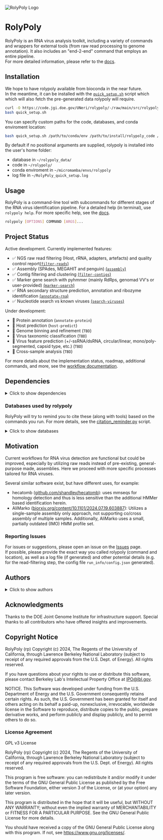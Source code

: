 ![RolyPoly Logo](docs/rolypoly_logo.png)

# RolyPoly

RolyPoly is an RNA virus analysis toolkit, including a variety of commands and wrappers for external tools (from raw read processing to genome annotation). It also includes an "end-2-end" command that employs an entire pipeline.   
For more detailed information, please refer to the [docs](https://pages.jgi.doe.gov/uneri/rolypoly/).

## Installation
We hope to have rolypoly available from bioconda in the near future.  
In the meantime, it can be installed with the [`quick_setup.sh`](src/rolypoly/utils/setup/quick_setup.sh) script which which will also fetch the pre-generated data rolypoly will require.

```bash
curl -O https://code.jgi.doe.gov/UNeri/rolypoly/-/raw/main/src/rolypoly/utils/setup/quick_setup.sh && \
bash quick_setup.sh 
```

You can specify custom paths for the code, databases, and conda enviroment location:
```bash
bash quick_setup.sh /path/to/conda/env /path/to/install/rolypoly_code /path/to/store/databases /path/to/logfile
```
By default if no positional arguments are supplied, rolypoly is installed into the user's home folder: 
- database in `~/rolypoly_data/`
- code in `~/rolypoly/ `
- conda enviroment in `~/micromamba/envs/rolypoly`
- log file in `~/RolyPoly_quick_setup.log` 

## Usage
RolyPoly is a command-line tool with subcommands for different stages of the RNA virus identification pipeline. For a detailed help (in terminal), use `rolypoly help`. For more specific help, see the [docs](./docs/mkdocs_docs/commands/index.md).

```bash
rolypoly [OPTIONS] COMMAND [ARGS]...
 ```

## Project Status
Active development. Currently implemented features:
- ✅ NGS raw read filtering (Host, rRNA, adapters, artefacts) and quality control report[(`filter-reads`)](docs/mkdocs_docs/commands/read_processing.md)
- ✅ Assembly (SPAdes, MEGAHIT and penguin) [(`assembly`)](docs/mkdocs_docs/commands/assembly.md)
- ✅ Contig filtering and clustering [(`filter-contigs`)](docs/mkdocs_docs/commands/assembly_filtering.md)
- ✅ Marker gene search with pyhmmer (mainly RdRps, genomad VV's or user-provided) [(`marker-search`)](docs/mkdocs_docs/commands/marker_search.md)
- ✅ RNA secondary structure prediction, annotation and ribozyme identification [(`annotate-rna`)](docs/mkdocs_docs/commands/annotate_rna.md)
- ✅ Nucleotide search vs known viruses [(`search-viruses`)](docs/mkdocs_docs/commands/search_viruses.md)
<!-- - ✅ Prepare external data [(`prepare-external-data`)](docs/mkdocs_docs/commands/prepare_external_data.md)   -->

Under development:
- 🚧 Protein annotation (`annotate-protein`)
- 🚧 Host prediction (`host-predict`)
- 🚧 Genome binning and refinement (`TBD`)
- 🚧 Virus taxonomic classification (`TBD`)
- 🚧 Virus feature prediction (+/-ssRNA/dsRNA, circular/linear, mono/poly-segmented, capsid type, etc.) (`TBD`)
- 🚧 Cross-sample analysis (`TBD`)

For more details about the implementation status, roadmap, additional commands, and more, see the [workflow documentation](./docs/mkdocs_docs/workflow.md).

## Dependencies
<details><summary>Click to show dependencies</summary>
Non-Python 
- [SPAdes](https://github.com/ablab/spades).
- [seqkit](https://github.com/shenwei356/seqkit)
- [datasets](https://www.ncbi.nlm.nih.gov/datasets/docs/v2/download-and-install/)
- [bbmap](https://sourceforge.net/projects/bbmap/) - via [bbmapy](https://github.com/urineri/bbmapy)
- [megahit](https://github.com/voutcn/megahit)
- [mmseqs2](https://github.com/soedinglab/MMseqs2)
- [plass and penguin](https://github.com/soedinglab/plass)
- [diamond](https://github.com/bbuchfink/diamond)
- [pigz](https://github.com/madler/pigz)
- [prodigal/gv](https://github.com/hyattpd/Prodigal) - via pyrodigal-gv
- [linearfold](https://github.com/LinearFold/LinearFold)
- [HMMER](https://github.com/EddyRivasLab/hmmer) - via pyhmmer
- [needletail](https://github.com/onecodex/needletail)
- [infernal](https://github.com/EddyRivasLab/infernal)
- [aragorn](http://130.235.244.92/ARAGORN/)
- [tRNAscan-SE](http://lowelab.ucsc.edu/tRNAscan-SE/)
- [bowtie1](https://github.com/BenLangmead/bowtie)
- [falco](https://github.com/smithlabcode/falco/)

### Python Libraries
* [polars](https://pola.rs/)
* [numpy](https://numpy.org/)
* [rich_click](https://pypi.org/project/rich-click/)
* [rich](https://github.com/Textualize/rich)
* [pyhmmer](https://github.com/althonos/pyhmmer)
* [pyrodigal-gv](https://github.com/althonos/pyrodigal-gv)
* [multiprocess](https://github.com/uqfoundation/multiprocess)
* [requests](https://requests.readthedocs.io)
* [pgzip](https://github.com/pgzip/pgzip)
* [pyfastx](https://github.com/lmdu/pyfastx)
* [psutil](https://pypi.org/project/psutil/)
* [bbmapy](https://github.com/urineri/bbmapy)
* [pymsaviz](https://github.com/aziele/pymsaviz)
* [viennarna](https://github.com/ViennaRNA/ViennaRNA)
* [pyranges](https://github.com/biocore-ntnu/pyranges)
* [intervaltree](https://github.com/chaimleib/intervaltree)
* [genomicranges](https://github.com/CoreyMSchafer/genomicranges)
* [lightmotif](https://github.com/dincarnato/LightMotif)
* [mappy](https://github.com/lh3/minimap2/tree/master/python)

</details>

### Databases used by rolypoly  
RolyPoly will try to remind you to cite these (along with tools) based on the commands you run. For more details, see the [citation_reminder.py](./src/rolypoly/utils/citation_reminder.py) script.

<details><summary>Click to show databases</summary>

* [NCBI RefSeq rRNAs](https://doi.org/10.1093%2Fnar%2Fgkv1189) - Reference RNA sequences from NCBI RefSeq
* [NCBI RefSeq viruses](https://doi.org/10.1093%2Fnar%2Fgkv1189) - Reference viral sequences from NCBI RefSeq
* [PFAM_A_37](https://doi.org/10.1093/nar/gkaa913) - RdRp and RT profiles from Pfam-A version 37
* [RVMT](https://doi.org/10.1016/j.cell.2022.08.023) - RNA Virus Meta-Transcriptomes database
* [SILVA_138](https://doi.org/10.1093/nar/gks1219) - High-quality ribosomal RNA database
* [NeoRdRp_v2.1](https://doi.org/10.1264/jsme2.ME22001) - Collection of RdRp profiles
* [RdRp-Scan](https://doi.org/10.1093/ve/veac082) - RdRp profile database incorporating PALMdb
* [TSA_2018](https://doi.org/10.1093/molbev/msad060) - RNA virus profiles from transcriptome assemblies
* [Rfam](https://doi.org/10.1093/nar/gkaa1047) - Database of RNA families (structural/catalytic/both)

</details>

## Motivation
Current workflows for RNA virus detection are functional but could be improved, especially by utilizing raw reads instead of pre-existing, general-purpose made, assemblies. Here we proceed with more specific processes tailored for RNA viruses.

Several similar software exist, but have different uses, for example:  
- hecatomb ([github.com/shandley/hecatomb](https://github.com/shandley/hecatomb)): uses mmseqs for homology detection and thus is less sensitive than the additional HMMer based identification herein.
- AliMarko ([biorxiv.org/content/10.1101/2024.07.19.603887](https://biorxiv.org/content/10.1101/2024.07.19.603887)): Utilizes a single-sample assembly only approach, not supporting co/cross assembly of multiple samples. Additionally, AliMarko uses a small, partially outdated (IMO) HMM profile set.

### Reporting Issues
For issues or suggestions, please open an issue on the [Issues](https://code.jgi.doe.gov/UNeri/rolypoly/-/issues) page.  
If possible, please provide the exact way you called rolypoly (command and location), as well as a log file (if generated) and other potential details (e.g. for the read-filtering step, the config file  `run_info/config.json` generated).

## Authors
<details><summary>Click to show authors</summary>

- Uri Neri
- Brian Bushnell
- Simon Roux
- Antônio Pedro Camargo
- Andrei Stecca Steindorff
- Clement Coclet
- David Parker
</details>

## Acknowledgments
Thanks to the DOE Joint Genome Institute for infrastructure support. Special thanks to all contributors who have offered insights and improvements.

## Copyright Notice  

RolyPoly (rp) Copyright (c) 2024, The Regents of the University of
California, through Lawrence Berkeley National Laboratory (subject
to receipt of any required approvals from the U.S. Dept. of Energy). 
All rights reserved.

If you have questions about your rights to use or distribute this software,
please contact Berkeley Lab's Intellectual Property Office at
IPO@lbl.gov.

NOTICE.  This Software was developed under funding from the U.S. Department
of Energy and the U.S. Government consequently retains certain rights.  As
such, the U.S. Government has been granted for itself and others acting on
its behalf a paid-up, nonexclusive, irrevocable, worldwide license in the
Software to reproduce, distribute copies to the public, prepare derivative 
works, and perform publicly and display publicly, and to permit others to do so.

### License Agreement 

GPL v3 License

RolyPoly (rp) Copyright (c) 2024, The Regents of the University of
California, through Lawrence Berkeley National Laboratory (subject
to receipt of any required approvals from the U.S. Dept. of Energy). 
All rights reserved.

This program is free software: you can redistribute it and/or modify
it under the terms of the GNU General Public License as published by
the Free Software Foundation, either version 3 of the License, or
(at your option) any later version.

This program is distributed in the hope that it will be useful,
but WITHOUT ANY WARRANTY; without even the implied warranty of
MERCHANTABILITY or FITNESS FOR A PARTICULAR PURPOSE.  See the
GNU General Public License for more details.

You should have received a copy of the GNU General Public License
along with this program.  If not, see <https://www.gnu.org/licenses/>.

